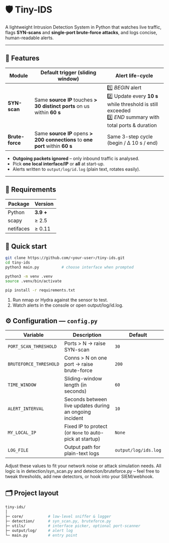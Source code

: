 # 🛡️ Tiny-IDS

A lightweight Intrusion Detection System in Python that watches live
traffic, flags **SYN-scans** and **single-port brute-force attacks**, and
logs concise, human-readable alerts.

---

## 🧩 Features

| Module          | Default trigger (sliding window)                         | Alert life-cycle                          |
|-----------------|----------------------------------------------------------|-------------------------------------------|
| **SYN-scan**    | Same **source IP** touches **> 30 distinct ports** on us within **60 s** | 1️⃣ *BEGIN* alert<br>2️⃣ Update every **10 s** while threshold is still exceeded<br>3️⃣ *END* summary with total ports & duration |
| **Brute-force** | Same **source IP** opens **> 200 connections** to **one port** within **60 s** | Same 3-step cycle (begin / Δ 10 s / end) |

* **Outgoing packets ignored** – only inbound traffic is analysed.  
* Pick **one local interface/IP** or **all** at start-up.  
* Alerts written to `output/log/id.log` (plain text, rotates easily).

---

## 🧰 Requirements

| Package     | Version |
|-------------|---------|
| Python      | **3.9 +** |
| scapy       | ≥ 2.5 |
| netifaces   | ≥ 0.11 |

## 🚀 Quick start

```bash
git clone https://github.com/<your-user>/tiny-ids.git
cd tiny-ids
python3 main.py          # choose interface when prompted
```

```bash
python3 -m venv .venv
source .venv/bin/activate 
```

```bash
pip install -r requirements.txt
```






1. Run nmap or Hydra against the sensor to test.
2. Watch alerts in the console or open output/log/id.log.


## ⚙️ Configuration — `config.py`

| **Variable**           | **Description**                                           | **Default**         |
|------------------------|-----------------------------------------------------------|---------------------|
| `PORT_SCAN_THRESHOLD`  | Ports > N → raise SYN-scan                                | `30`                |
| `BRUTEFORCE_THRESHOLD` | Conns > N on one port → raise brute-force                 | `200`               |
| `TIME_WINDOW`          | Sliding-window length (in seconds)                        | `60`                |
| `ALERT_INTERVAL`       | Seconds between live updates during an ongoing incident   | `10`                |
| `MY_LOCAL_IP`          | Fixed IP to protect (or `None` to auto-pick at startup)   | `None`              |
| `LOG_FILE`             | Output path for plain-text logs                           | `output/log/ids.log` |


Adjust these values to fit your network noise or attack simulation needs.
All logic is in detection/syn_scan.py and detection/bruteforce.py –
feel free to tweak thresholds, add new detectors, or hook into your SIEM/webhook.

## 🗂️ Project layout

```bash
tiny-ids/
│
├─ core/           # low-level sniffer & logger
├─ detection/      # syn_scan.py, bruteforce.py
├─ utils/          # interface picker, optional port-scanner
├─ output/log/     # alert log
└─ main.py         # entry point
```

